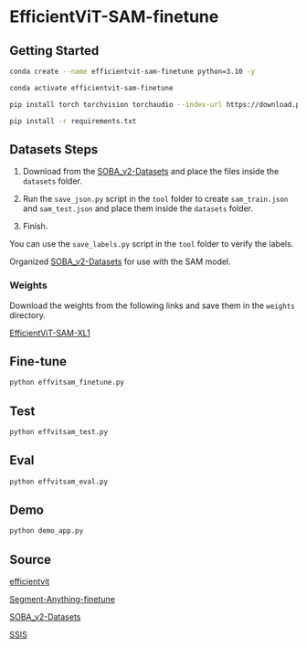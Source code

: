 # EfficientViT-SAM-finetune

## Getting Started

```bash
conda create --name efficientvit-sam-finetune python=3.10 -y

conda activate efficientvit-sam-finetune

pip install torch torchvision torchaudio --index-url https://download.pytorch.org/whl/cu118

pip install -r requirements.txt
```

## Datasets Steps

1. Download from the [SOBA_v2-Datasets](https://drive.google.com/drive/folders/1MKxyq3R6AUeyLai9i9XWzG2C_n5f0ppP) and place the files inside the `datasets` folder.

2. Run the `save_json.py` script in the `tool` folder to create `sam_train.json` and `sam_test.json` and place them inside the `datasets` folder.

3. Finish.

You can use the `save_labels.py` script in the `tool` folder to verify the labels.

Organized [SOBA_v2-Datasets](https://drive.google.com/drive/folders/1561wGAf0oik7C7__3byLHBNJOIadFuMw?usp=sharing) for use with the SAM model.

### Weights

Download the weights from the following links and save them in the `weights` directory.

[EfficientViT-SAM-XL1](https://huggingface.co/han-cai/efficientvit-sam/resolve/main/xl1.pt)

## Fine-tune

```bash
python effvitsam_finetune.py
```

## Test

```bash
python effvitsam_test.py
```

## Eval

```bash
python effvitsam_eval.py
```

## Demo

```bash
python demo_app.py
```

## Source

[efficientvit](https://github.com/mit-han-lab/efficientvit)

[Segment-Anything-finetune](https://github.com/pg56714/Segment-Anything-finetune)

[SOBA_v2-Datasets](https://drive.google.com/drive/folders/1MKxyq3R6AUeyLai9i9XWzG2C_n5f0ppP)

[SSIS](https://github.com/stevewongv/SSIS)
